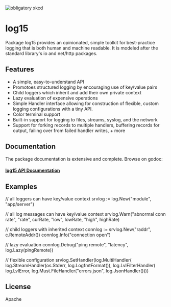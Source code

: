 ![obligatory xkcd](http://imgs.xkcd.com/comics/standards.png)

# log15

Package log15 provides an opinionated, simple toolkit for best-practice logging that is both human and machine readable. It is modeled after the standard library's io and net/http packages.

## Features
- A simple, easy-to-understand API
- Promotoes structured logging by encouraging use of key/value pairs
- Child loggers which inherit and add their own private context
- Lazy evaluation of expensive operations
- Simple Handler interface allowing for construction of flexible, custom logging configurations with a tiny API.
- Color terminal support
- Built-in support for logging to files, streams, syslog, and the network
- Support for forking records to multiple handlers, buffering records for output, failing over from failed handler writes, + more

## Documentation

The package documentation is extensive and complete. Browse on godoc:

#### [log15 API Documentation](https://godoc.org/github.com/inconshreveable/log15)

## Examples

   // all loggers can have key/value context
   srvlog := log.New("module", "app/server")

   // all log messages can have key/value context 
   srvlog.Warn("abnormal conn rate", "rate", curRate, "low", lowRate, "high", highRate)

   // child loggers with inherited context
   connlog := srvlog.New("raddr", c.RemoteAddr())
   connlog.Info("connection open")

   // lazy evaluation
   connlog.Debug("ping remote", "latency", log.Lazy(pingRemote))

   // flexible configuration
   srvlog.SetHandler(log.MultiHandler(
       log.StreamHandler(os.Stderr, log.LogfmtFormat()),
       log.LvlFilterHandler(
           log.LvlError,
           log.Must.FileHandler("errors.json", log.JsonHandler())))

## License
Apache
